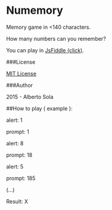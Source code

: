 # Numemory

Memory game in <140 characters.

How many numbers can you remember?

You can play in [JsFiddle (click)](http://jsfiddle.net/pirobtumen/a1cgmdnb/).

###License

[MIT License](https://github.com/pirobtumen/numemory/blob/master/LICENSE.txt)

###Author

2015 - Alberto Sola

##How to play ( example ):

alert: 1

prompt: 1

alert: 8

prompt: 18

alert: 5

prompt: 185

(...)

Result: X
